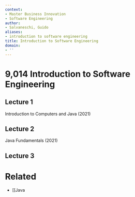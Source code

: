```yaml
---
context:
- Master Business Innovation
- Software Engineering
author:
- Salvaneschi, Guido
aliases:
- introduction to software engineering
title: Introduction to Software Engineering
domain:
- ''
---
```


# 9,014 Introduction to Software Engineering

## Lecture 1

Introduction to Computers and Java (2021)

## Lecture 2

Java Fundamentals (2021)

## Lecture 3

# Related

- [[Java
